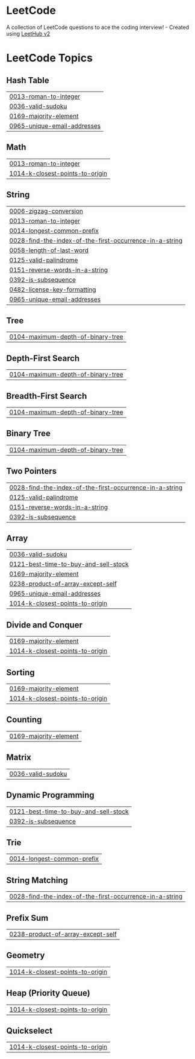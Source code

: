 # LeetCode
A collection of LeetCode questions to ace the coding interview! - Created using [LeetHub v2](https://github.com/arunbhardwaj/LeetHub-2.0)

<!---LeetCode Topics Start-->
# LeetCode Topics
## Hash Table
|  |
| ------- |
| [0013-roman-to-integer](https://github.com/samhitag3/LeetCode/tree/master/0013-roman-to-integer) |
| [0036-valid-sudoku](https://github.com/samhitag3/LeetCode/tree/master/0036-valid-sudoku) |
| [0169-majority-element](https://github.com/samhitag3/LeetCode/tree/master/0169-majority-element) |
| [0965-unique-email-addresses](https://github.com/samhitag3/LeetCode/tree/master/0965-unique-email-addresses) |
## Math
|  |
| ------- |
| [0013-roman-to-integer](https://github.com/samhitag3/LeetCode/tree/master/0013-roman-to-integer) |
| [1014-k-closest-points-to-origin](https://github.com/samhitag3/LeetCode/tree/master/1014-k-closest-points-to-origin) |
## String
|  |
| ------- |
| [0006-zigzag-conversion](https://github.com/samhitag3/LeetCode/tree/master/0006-zigzag-conversion) |
| [0013-roman-to-integer](https://github.com/samhitag3/LeetCode/tree/master/0013-roman-to-integer) |
| [0014-longest-common-prefix](https://github.com/samhitag3/LeetCode/tree/master/0014-longest-common-prefix) |
| [0028-find-the-index-of-the-first-occurrence-in-a-string](https://github.com/samhitag3/LeetCode/tree/master/0028-find-the-index-of-the-first-occurrence-in-a-string) |
| [0058-length-of-last-word](https://github.com/samhitag3/LeetCode/tree/master/0058-length-of-last-word) |
| [0125-valid-palindrome](https://github.com/samhitag3/LeetCode/tree/master/0125-valid-palindrome) |
| [0151-reverse-words-in-a-string](https://github.com/samhitag3/LeetCode/tree/master/0151-reverse-words-in-a-string) |
| [0392-is-subsequence](https://github.com/samhitag3/LeetCode/tree/master/0392-is-subsequence) |
| [0482-license-key-formatting](https://github.com/samhitag3/LeetCode/tree/master/0482-license-key-formatting) |
| [0965-unique-email-addresses](https://github.com/samhitag3/LeetCode/tree/master/0965-unique-email-addresses) |
## Tree
|  |
| ------- |
| [0104-maximum-depth-of-binary-tree](https://github.com/samhitag3/LeetCode/tree/master/0104-maximum-depth-of-binary-tree) |
## Depth-First Search
|  |
| ------- |
| [0104-maximum-depth-of-binary-tree](https://github.com/samhitag3/LeetCode/tree/master/0104-maximum-depth-of-binary-tree) |
## Breadth-First Search
|  |
| ------- |
| [0104-maximum-depth-of-binary-tree](https://github.com/samhitag3/LeetCode/tree/master/0104-maximum-depth-of-binary-tree) |
## Binary Tree
|  |
| ------- |
| [0104-maximum-depth-of-binary-tree](https://github.com/samhitag3/LeetCode/tree/master/0104-maximum-depth-of-binary-tree) |
## Two Pointers
|  |
| ------- |
| [0028-find-the-index-of-the-first-occurrence-in-a-string](https://github.com/samhitag3/LeetCode/tree/master/0028-find-the-index-of-the-first-occurrence-in-a-string) |
| [0125-valid-palindrome](https://github.com/samhitag3/LeetCode/tree/master/0125-valid-palindrome) |
| [0151-reverse-words-in-a-string](https://github.com/samhitag3/LeetCode/tree/master/0151-reverse-words-in-a-string) |
| [0392-is-subsequence](https://github.com/samhitag3/LeetCode/tree/master/0392-is-subsequence) |
## Array
|  |
| ------- |
| [0036-valid-sudoku](https://github.com/samhitag3/LeetCode/tree/master/0036-valid-sudoku) |
| [0121-best-time-to-buy-and-sell-stock](https://github.com/samhitag3/LeetCode/tree/master/0121-best-time-to-buy-and-sell-stock) |
| [0169-majority-element](https://github.com/samhitag3/LeetCode/tree/master/0169-majority-element) |
| [0238-product-of-array-except-self](https://github.com/samhitag3/LeetCode/tree/master/0238-product-of-array-except-self) |
| [0965-unique-email-addresses](https://github.com/samhitag3/LeetCode/tree/master/0965-unique-email-addresses) |
| [1014-k-closest-points-to-origin](https://github.com/samhitag3/LeetCode/tree/master/1014-k-closest-points-to-origin) |
## Divide and Conquer
|  |
| ------- |
| [0169-majority-element](https://github.com/samhitag3/LeetCode/tree/master/0169-majority-element) |
| [1014-k-closest-points-to-origin](https://github.com/samhitag3/LeetCode/tree/master/1014-k-closest-points-to-origin) |
## Sorting
|  |
| ------- |
| [0169-majority-element](https://github.com/samhitag3/LeetCode/tree/master/0169-majority-element) |
| [1014-k-closest-points-to-origin](https://github.com/samhitag3/LeetCode/tree/master/1014-k-closest-points-to-origin) |
## Counting
|  |
| ------- |
| [0169-majority-element](https://github.com/samhitag3/LeetCode/tree/master/0169-majority-element) |
## Matrix
|  |
| ------- |
| [0036-valid-sudoku](https://github.com/samhitag3/LeetCode/tree/master/0036-valid-sudoku) |
## Dynamic Programming
|  |
| ------- |
| [0121-best-time-to-buy-and-sell-stock](https://github.com/samhitag3/LeetCode/tree/master/0121-best-time-to-buy-and-sell-stock) |
| [0392-is-subsequence](https://github.com/samhitag3/LeetCode/tree/master/0392-is-subsequence) |
## Trie
|  |
| ------- |
| [0014-longest-common-prefix](https://github.com/samhitag3/LeetCode/tree/master/0014-longest-common-prefix) |
## String Matching
|  |
| ------- |
| [0028-find-the-index-of-the-first-occurrence-in-a-string](https://github.com/samhitag3/LeetCode/tree/master/0028-find-the-index-of-the-first-occurrence-in-a-string) |
## Prefix Sum
|  |
| ------- |
| [0238-product-of-array-except-self](https://github.com/samhitag3/LeetCode/tree/master/0238-product-of-array-except-self) |
## Geometry
|  |
| ------- |
| [1014-k-closest-points-to-origin](https://github.com/samhitag3/LeetCode/tree/master/1014-k-closest-points-to-origin) |
## Heap (Priority Queue)
|  |
| ------- |
| [1014-k-closest-points-to-origin](https://github.com/samhitag3/LeetCode/tree/master/1014-k-closest-points-to-origin) |
## Quickselect
|  |
| ------- |
| [1014-k-closest-points-to-origin](https://github.com/samhitag3/LeetCode/tree/master/1014-k-closest-points-to-origin) |
<!---LeetCode Topics End-->